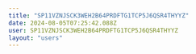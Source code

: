 ```yaml
---
title: "SP11VZNJSCK3WEH2B64PRDFTG1TCP5J6QSR4THYYZ"
date: 2024-08-05T07:25:42.088Z
user: SP11VZNJSCK3WEH2B64PRDFTG1TCP5J6QSR4THYYZ
layout: "users"
---
```

    